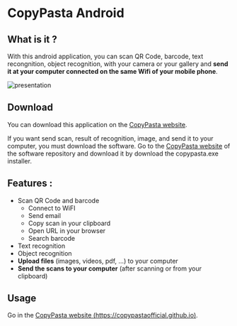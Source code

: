 # CopyPasta Android

## What is it ?
With this android application, you can scan QR Code, barcode, text recongnition, object recognition, with your camera or your gallery and **send it at your computer connected on the same Wifi of your mobile phone**.

![presentation](https://user-images.githubusercontent.com/59766320/123806722-7fedb400-d8ef-11eb-9ab2-6a766773358b.png)

## Download
You can download this application on the [CopyPasta website](https://copypastaofficial.github.io).

If you want send scan, result of recognition, image, and send it to your computer, you must download the software. Go to the [CopyPasta website](https://copypastaofficial.github.io) of the software repository and download it by download the copypasta.exe installer.

## Features :
- Scan QR Code and barcode
  - Connect to WiFI
  - Send email
  - Copy scan in your clipboard
  - Open URL in your browser
  - Search barcode
- Text recognition
- Object recognition
- **Upload files** (images, videos, pdf, ...) to your computer
- **Send the scans to your computer** (after scanning or from your clipboard)

## Usage
Go in the [CopyPasta website (https://copypastaofficial.github.io)](https://copypastaofficial.github.io).
